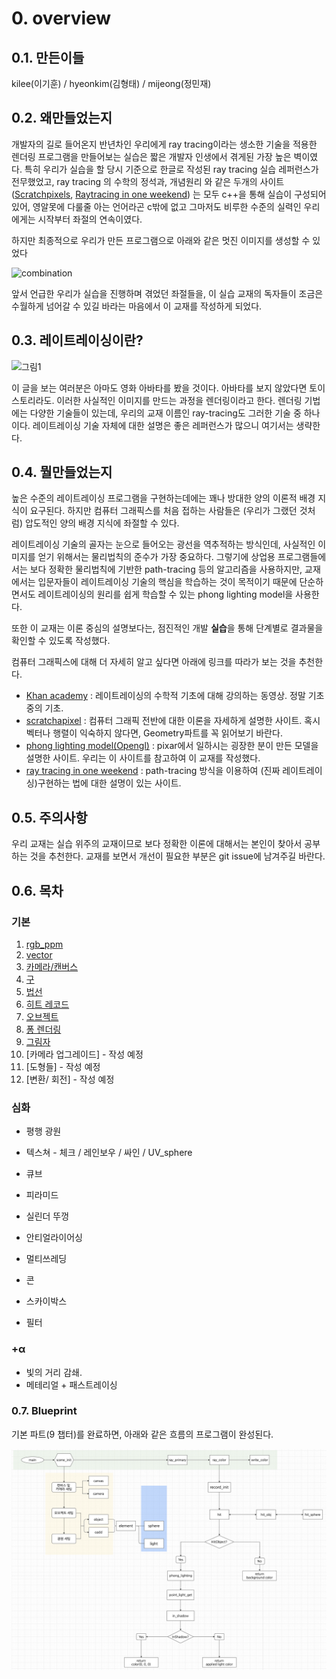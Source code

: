 # 0. overview

## 0.1. 만든이들

kilee(이기훈) / hyeonkim(김형태) / mijeong(정민재) 

## 0.2. 왜만들었는지

개발자의 길로 들어온지 반년차인 우리에게 ray tracing이라는 생소한 기술을 적용한 렌더링 프로그램을 만들어보는 실습은 짧은 개발자 인생에서 겪게된 가장 높은 벽이였다. 특히 우리가 실습을 할 당시 기준으로 한글로 작성된 ray tracing 실습 레퍼런스가 전무했었고,  ray tracing 의 수학의 정석과, 개념원리 와 같은 두개의 사이트([Scratchpixels](https://www.scratchapixel.com/), [Raytracing in one weekend](https://raytracing.github.io/)) 는 모두 c++을 통해 실습이 구성되어있어, 영알못에  다룰줄 아는 언어라곤 c밖에 없고 그마저도 비루한 수준의 실력인 우리에게는 시작부터 좌절의 연속이였다.

하지만 최종적으로 우리가 만든 프로그램으로 아래와 같은 멋진 이미지를 생성할 수 있었다

![combination](https://likilee.github.io/assets/img/2021-01-08-Raytracing_C00/combination.png)

앞서 언급한 우리가 실습을 진행하며 겪었던 좌절들을, 이 실습 교재의 독자들이 조금은 수월하게 넘어갈 수 있길 바라는 마음에서 이 교재를 작성하게 되었다.

## 0.3. 레이트레이싱이란?

![그림1](https://e3.365dm.com/20/01/2048x1152/skynews-avatar-2-concept-art_4886700.jpg?bypass-service-worker&20200109072733) 

이 글을 보는 여러분은 아마도 영화 아바타를 봤을 것이다. 아바타를 보지 않았다면 토이스토리라도. 이러한 사실적인 이미지를 만드는 과정을 렌더링이라고 한다. 렌더링 기법에는 다양한 기술들이 있는데, 우리의 교재 이름인 ray-tracing도 그러한 기술 중 하나이다. 레이트레이싱 기술 자체에 대한 설명은 좋은 레퍼런스가 많으니 여기서는 생략한다. 

## 0.4. 뭘만들었는지

높은 수준의 레이트레이싱 프로그램을 구현하는데에는 꽤나 방대한 양의 이론적 배경 지식이 요구된다. 하지만 컴퓨터 그래픽스를 처음 접하는 사람들은 (우리가 그랬던 것처럼) 압도적인 양의 배경 지식에 좌절할 수 있다. 

레이트레이싱 기술의 골자는 눈으로 들어오는 광선을 역추적하는 방식인데, 사실적인 이미지를 얻기 위해서는 물리법칙의 준수가 가장 중요하다. 그렇기에 상업용 프로그램들에서는 보다 정확한 물리법칙에 기반한 path-tracing 등의 알고리즘을 사용하지만, 교재에서는 입문자들이 레이트레이싱 기술의 핵심을 학습하는 것이 목적이기 때문에 단순하면서도 레이트레이싱의 원리를 쉽게 학습할 수 있는 phong lighting model을 사용한다.

또한 이 교재는 이론 중심의 설명보다는, 점진적인 개발 **실습**을 통해 단계별로 결과물을 확인할 수 있도록 작성했다.

컴퓨터 그래픽스에 대해 더 자세히 알고 싶다면 아래에 링크를 따라가 보는 것을 추천한다.

- [Khan academy](https://www.khanacademy.org/computing/pixar/rendering/rendering1/v/rendering-1) : 레이트레이싱의 수학적 기초에 대해 강의하는 동영상. 정말 기초 중의 기초.
- [scratchapixel](https://www.scratchapixel.com/index.php?redirect) : 컴퓨터 그래픽 전반에 대한 이론을 자세하게 설명한 사이트. 혹시 벡터나 행렬이 익숙하지 않다면, Geometry파트를 꼭 읽어보기 바란다.
- [phong lighting model(Opengl)](https://learnopengl.com/Lighting/Basic-Lighting) : pixar에서 일하시는 굉장한 분이 만든 모델을 설명한 사이트. 우리는 이 사이트를 참고하여 이 교재를 작성했다.
- [ray tracing in one weekend](https://raytracing.github.io/books/RayTracingInOneWeekend.html) : path-tracing 방식을 이용하여 (진짜 레이트레이싱)구현하는 법에 대한 설명이 있는 사이트.

## 0.5. 주의사항

우리 교재는 실습 위주의 교재이므로 보다 정확한 이론에 대해서는 본인이 찾아서 공부하는 것을 추천한다. 교재를 보면서 개선이 필요한 부분은 git issue에 남겨주길 바란다.

## 0.6. 목차

### 기본

1. [rgb_ppm](./01.rgb_ppm.md)
2. [vector](./02.vector.md)
3. [카메라/캔버스](./03.ray_and_camera.md)
4. [구](./04.sphere.md)
5. [법선](./05.normal.md)
6. [히트 레코드](06.hit_record.md)
7. [오브젝트](07.object.md)
8. [퐁 렌더링](08.phong_lighting.md)
9. [그림자](09.hard_shadow.md)
10. [카메라 업그레이드] - 작성 예정
11. [도형들] - 작성 예정
12. [변환/ 회전] - 작성 예정

### 심화

- 평행 광원

- 텍스쳐 -  체크 / 레인보우 / 싸인 / UV_sphere
- 큐브
- 피라미드
- 실린더 뚜껑
- 안티얼라이어싱
- 멀티쓰레딩
- 콘
- 스카이박스
- 필터

### +α

+ 빛의 거리 감쇄.
+ 메테리얼 + 패스트레이싱

### 0.7. Blueprint

기본 파트(9 챕터)를 완료하면, 아래와 같은 흐름의 프로그램이 완성된다.

![image-20210415114741928](images/image-20210415114741928.png)
